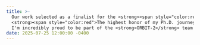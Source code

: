 ```yaml
---
title: >-
  Our work selected as a finalist for the <strong><span style="color:red">ACM Gordon Bell Prize🏆</span></strong> in 2025 — 
  <strong><span style="color:red">The highest honor of my Ph.D. journey!</span></strong>!
  I'm incredibly proud to be part of the <strong>ORBIT-2</strong> team at <strong>Oak Ridge National Laboratory</strong>.
date: 2025-07-25 12:00:00 -0400
---
```

